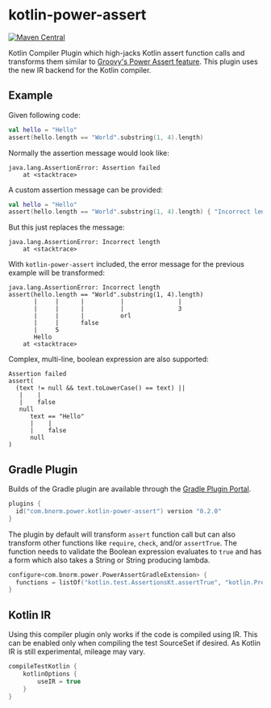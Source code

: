 # kotlin-power-assert

[![Maven Central](https://maven-badges.herokuapp.com/maven-central/com.bnorm.power/kotlin-power-assert/badge.svg)](https://maven-badges.herokuapp.com/maven-central/com.bnorm.power/kotlin-power-assert)

Kotlin Compiler Plugin which high-jacks Kotlin assert function calls and
transforms them similar to [Groovy's Power Assert feature][groovy-power-assert].
This plugin uses the new IR backend for the Kotlin compiler.

## Example

Given following code:

```kotlin
val hello = "Hello"
assert(hello.length == "World".substring(1, 4).length)
```

Normally the assertion message would look like:

```text
java.lang.AssertionError: Assertion failed
	at <stacktrace>
```

A custom assertion message can be provided:

```kotlin
val hello = "Hello"
assert(hello.length == "World".substring(1, 4).length) { "Incorrect length" }
```

But this just replaces the message:

```text
java.lang.AssertionError: Incorrect length
	at <stacktrace>
```

With `kotlin-power-assert` included, the error message for the previous example
will be transformed:

```text
java.lang.AssertionError: Incorrect length
assert(hello.length == "World".substring(1, 4).length)
       |     |      |          |               |
       |     |      |          |               3
       |     |      |          orl
       |     |      false
       |     5
       Hello
	at <stacktrace>
```

Complex, multi-line, boolean expression are also supported:

```text
Assertion failed
assert(
  (text != null && text.toLowerCase() == text) ||
   |    |
   |    false
   null
      text == "Hello"
      |    |
      |    false
      null
)
```

## Gradle Plugin

Builds of the Gradle plugin are available through the
[Gradle Plugin Portal][kotlin-power-assert-gradle].

```kotlin
plugins {
  id("com.bnorm.power.kotlin-power-assert") version "0.2.0"
}
```

The plugin by default will transform `assert` function call but can also
transform other functions like `require`, `check`, and/or `assertTrue`. The
function needs to validate the Boolean expression evaluates to `true` and has a
form which also takes a String or String producing lambda.

```kotlin
configure<com.bnorm.power.PowerAssertGradleExtension> {
  functions = listOf("kotlin.test.AssertionsKt.assertTrue", "kotlin.PreconditionsKt.require")
}
``` 

## Kotlin IR

Using this compiler plugin only works if the code is compiled using IR. This can
be enabled only when compiling the test SourceSet if desired. As Kotlin IR is
still experimental, mileage may vary.

```kotlin
compileTestKotlin {
    kotlinOptions {
        useIR = true
    }
}
```

[groovy-power-assert]: https://groovy-lang.org/testing.html#_power_assertions
[kotlin-power-assert-gradle]: https://plugins.gradle.org/plugin/com.bnorm.power.kotlin-power-assert
